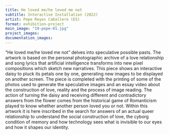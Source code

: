 ```yaml
---
title: He loved me/he loved me not
subtitle: Interactive Installation (2022)
artist: Pepe Reyes Caballero (ES)
format: exhibition-project
main_image: "19-pepe-01.jpg"
project_images:
documentation_images:
---
```


“He loved me/he loved me not” delves into speculative possible pasts. The artwork is based on the personal photographic archive of a love relationship and song lyrics that artificial intelligence transforms into new pixel compositions which sketch new narratives. This piece shows an interactive daisy to pluck its petals one by one, generating new images to be displayed on another screen. The piece is completed with the printing of some of the photos used to generate the speculative images and an essay video about the construction of love, reality and the process of image reading. The action of turning the daisy and receiving different and contradictory answers from the flower comes from the  historical game of Romanticism played to know whether another person loved you or not. Within this artwork it is here inscribed in the search for answers of an actual queer relationship to understand the social construction of love, the cyborg condition of memory and how technology sees what is invisible to our eyes and how it shapes our identity.
